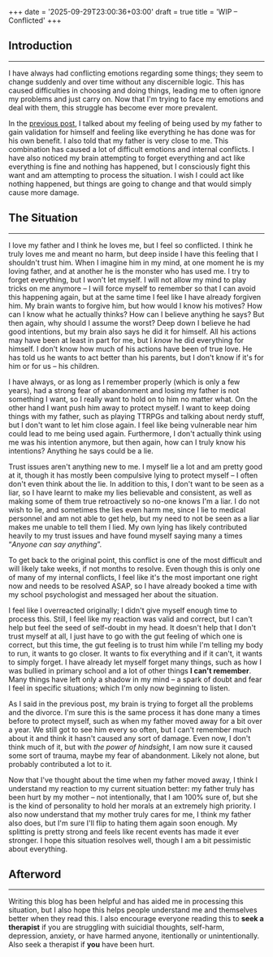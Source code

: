 +++
date = '2025-09-29T23:00:36+03:00'
draft = true
title = 'WIP – Conflicted'
+++
## Introduction
---
I have always had conflicting emotions regarding some things; they seem to change suddenly and over time without any discernible logic. This has caused difficulties in choosing and doing things, leading me to often ignore my problems and just carry on. Now that I'm trying to face my emotions and deal with them, this struggle has become ever more prevalent.

In the [previous post](https://blog.katvef.fi/posts/used/), I talked about my feeling of being used by my father to gain validation for himself and feeling like everything he has done was for his own benefit. I also told that my father is very close to me. This combination has caused a lot of difficult emotions and internal conflicts. I have also noticed my brain attempting to forget everything and act like everything is fine and nothing has happened, but I consciously fight this want and am attempting to process the situation. I wish I could act like nothing happened, but things are going to change and that would simply cause more damage.


## The Situation
---
I love my father and I think he loves me, but I feel so conflicted. I think he truly loves me and meant no harm, but deep inside I have this feeling that I shouldn't trust him. When I imagine him in my mind, at one moment he is my loving father, and at another he is the monster who has used me. I try to forget everything, but I won't let myself. I will not allow my mind to play tricks on me anymore – I will force myself to remember so that I can avoid this happening again, but at the same time I feel like I have already forgiven him. My brain wants to forgive him, but how would I know his motives? How can I know what he actually thinks? How can I believe anything he says? But then again, why should I assume the worst? Deep down I believe he had good intentions, but my brain also says he did it for himself. All his actions may have been at least in part for me, but I *know* he did everything for himself. I don't know how much of his actions have been of true love. He has told us he wants to act better than his parents, but I don't know if it's for him or for us – his children.

I have always, or as long as I remember properly (which is only a few years), had a strong fear of abandonment and losing my father is not something I want, so I really want to hold on to him no matter what. On the other hand I want push him away to protect myself. I want to keep doing things with my father, such as playing TTRPGs and talking about nerdy stuff, but I don't want to let him close again. I feel like being vulnerable near him could lead to me being used again. Furthermore, I don't actually think using me was his intention anymore, but then again, how can I truly know his intentions? Anything he says could be a lie.

Trust issues aren't anything new to me. I myself lie a lot and am pretty good at it, though it has mostly been compulsive lying to protect myself – I often don't even think about the lie. In addition to this, I don't want to be seen as a liar, so I have learnt to make my lies believable and consistent, as well as making some of them true retroactively so no-one knows I'm a liar. I do not wish to lie, and sometimes the lies even harm me, since I lie to medical personnel and am not able to get help, but my need to not be seen as a liar makes me unable to tell them I lied. My own lying has likely contributed heavily to my trust issues and have found myself saying many a times “*Anyone can say anything*”.

To get back to the original point, this conflict is one of the most difficult and will likely take weeks, if not months to resolve. Even though this is only one of many of my internal conflicts, I feel like it's the most important one right now and needs to be resolved ASAP, so I have already booked a time with my school psychologist and messaged her about the situation.

I feel like I overreacted originally; I didn't give myself enough time to process this. Still, I feel like my reaction was valid and correct, but I can't help but feel the seed of self-doubt in my head. It doesn't help that I don't trust myself at all, I just have to go with the gut feeling of which one is correct, but this time, the gut feeling is to trust him while I'm telling my body to run, it wants to go closer. It wants to fix everything and if it can't, it wants to simply forget. I have already let myself forget many things, such as how I was bullied in primary school and a lot of other things **I can't remember**. Many things have left only a shadow in my mind – a spark of doubt and fear I feel in specific situations; which I'm only now beginning to listen.

As I said in the previous post, my brain is trying to forget all the problems and the divorce. I'm sure this is the same process it has done many a times before to protect myself, such as when my father moved away for a bit over a year. We still got to see him every so often, but I can't remember much about it and think it hasn't caused any sort of damage. Even now, I don't think much of it, but with *the power of hindsight*, I am now sure it caused some sort of trauma, maybe my fear of abandonment. Likely not alone, but probably contributed a lot to it.

Now that I've thought about the time when my father moved away, I think I understand my reaction to my current situation better: my father truly has been hurt by my mother – not intentionally, that I am 100% sure of, but she is the kind of personality to hold her morals at an extremely high priority. I also now understand that my mother truly cares for me, I think my father also does, but I'm sure I'll flip to hating them again soon enough. My splitting is pretty strong and feels like recent events has made it ever stronger. I hope this situation resolves well, though I am a bit pessimistic about everything.


## Afterword
---
Writing this blog has been helpful and has aided me in processing this situation, but I also hope this helps people understand me and themselves better when they read this. I also encourage everyone reading this to **seek a therapist** if you are struggling with suicidial thoughts, self-harm, depression, anxiety, or have harmed anyone, itentionally or unintentionally. Also seek a therapist if **you** have been hurt.
